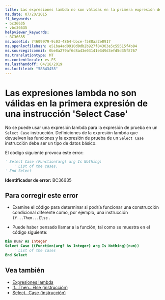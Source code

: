```yaml
---
title: Las expresiones lambda no son válidas en la primera expresión de una instrucción 'Select Case'
ms.date: 07/20/2015
f1_keywords:
- bc36635
- vbc36635
helpviewer_keywords:
- BC36635
ms.assetid: 74609979-9c03-4864-bbce-f588aa2e0917
ms.openlocfilehash: e51ba4ad0910d0db2b927f84303e5c55515f4b84
ms.sourcegitcommit: 0be8a279af6d8a43e03141e349d3efd5d35f8767
ms.translationtype: MT
ms.contentlocale: es-ES
ms.lasthandoff: 04/18/2019
ms.locfileid: "58843458"
---
```

# <a name="lambda-expressions-are-not-valid-in-the-first-expression-of-a-select-case-statement"></a>Las expresiones lambda no son válidas en la primera expresión de una instrucción 'Select Case'
No se puede usar una expresión lambda para la expresión de prueba en un `Select Case` instrucción. Definiciones de la expresión lambda que devuelven las funciones y la expresión de prueba de un `Select Case` instrucción debe ser un tipo de datos básico.  
  
 El código siguiente provoca este error:  
  
```vb  
' Select Case (Function(arg) arg Is Nothing)  
    ' List of the cases.  
' End Select  
```  
  
 **Identificador de error:** BC36635  
  
## <a name="to-correct-this-error"></a>Para corregir este error  
  
-   Examine el código para determinar si podría funcionar una construcción condicional diferente como, por ejemplo, una instrucción `If...Then...Else` .  
  
-   Puede haber pensado llamar a la función, tal como se muestra en el código siguiente:  
  
```vb  
Dim num? As Integer  
Select Case ((Function(arg? As Integer) arg Is Nothing)(num))  
    ' List of the cases  
End Select  
```  
  
## <a name="see-also"></a>Vea también

- [Expresiones lambda](../../../visual-basic/programming-guide/language-features/procedures/lambda-expressions.md)
- [If...Then...Else (instrucción)](../../../visual-basic/language-reference/statements/if-then-else-statement.md)
- [Select...Case (instrucción)](../../../visual-basic/language-reference/statements/select-case-statement.md)
